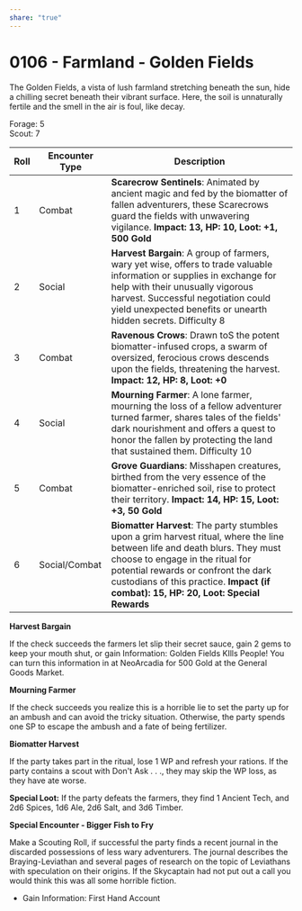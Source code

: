 ```yaml
---  
share: "true"  
---  
```

  
# 0106 - Farmland -  Golden Fields  
  
The Golden Fields, a vista of lush farmland stretching beneath the sun, hide a chilling secret beneath their vibrant surface. Here, the soil is unnaturally fertile and the smell in the air is foul, like decay.  
  
Forage: 5  
Scout: 7  
  
| Roll | Encounter Type | Description |  
| ---- | -------------- | ----------- |  
| 1    | Combat | **Scarecrow Sentinels**: Animated by ancient magic and fed by the biomatter of fallen adventurers, these Scarecrows guard the fields with unwavering vigilance. **Impact: 13, HP: 10, Loot: +1, 500 Gold** |  
| 2    | Social | **Harvest Bargain**: A group of farmers, wary yet wise, offers to trade valuable information or supplies in exchange for help with their unusually vigorous harvest. Successful negotiation could yield unexpected benefits or unearth hidden secrets. Difficulty 8 |  
| 3    | Combat | **Ravenous Crows**: Drawn toS the potent biomatter-infused crops, a swarm of oversized, ferocious crows descends upon the fields, threatening the harvest. **Impact: 12, HP: 8, Loot: +0** |  
| 4    | Social | **Mourning Farmer**: A lone farmer, mourning the loss of a fellow adventurer turned farmer, shares tales of the fields' dark nourishment and offers a quest to honor the fallen by protecting the land that sustained them. Difficulty 10 |  
| 5    | Combat | **Grove Guardians**: Misshapen creatures, birthed from the very essence of the biomatter-enriched soil, rise to protect their territory. **Impact: 14, HP: 15, Loot: +3, 50 Gold** |  
| 6    | Social/Combat | **Biomatter Harvest**: The party stumbles upon a grim harvest ritual, where the line between life and death blurs. They must choose to engage in the ritual for potential rewards or confront the dark custodians of this practice. **Impact (if combat): 15, HP: 20, Loot: Special Rewards** |  
  
**Harvest Bargain**  
  
If the check succeeds the farmers let slip their secret sauce, gain 2 gems to keep your mouth shut, or gain Information: Golden Fields KIlls People! You can turn this information in at NeoArcadia for 500 Gold at the General Goods Market.  
  
**Mourning Farmer**  
  
If the check succeeds you realize this is a horrible lie to set the party up for an ambush and can avoid the tricky situation. Otherwise, the party spends one SP to escape the ambush and a fate of being fertilizer.  
  
**Biomatter Harvest**  
  
If the party takes part in the ritual, lose 1 WP and refresh your rations. If the party contains a scout with Don't Ask . . ., they may skip the WP loss, as they have ate worse.  
  
**Special Loot:** If the party defeats the farmers, they find 1 Ancient Tech, and 2d6 Spices, 1d6 Ale, 2d6 Salt, and 3d6 Timber.  
  
**Special Encounter - Bigger Fish to Fry**  
  
Make a Scouting Roll, if successful the party finds a recent journal in the discarded possessions of less wary adventurers. The journal describes the Braying-Leviathan and several pages of research on the topic of Leviathans with speculation on their origins. If the Skycaptain had not put out a call you would think this was all some horrible fiction.  
  
- Gain Information: First Hand Account  
  
  
  
  
